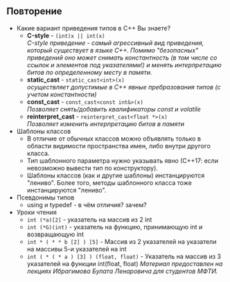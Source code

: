 ## Повторение
- Какие вариант приведения типов в С++ Вы знаете?
  - **С-style** - `(int)x || int(x)`     
_С-style приведение - самый агрессивный вид приведения, который существует в языке C++. Помимо "безопасных" приведений оно может снимать константность (в том числе со ссылок и элементов под указателями!) и менять интерпретацию битов по определенному месту в памяти._
  - **static_cast** - `static_cast<int>(x)`    
_осуществляет допустимые в C++ явные пребразования типов (с учетом константности)_
  - **const_cast** - `const_cast<const int&>(x)`    
_Позволяет снять/добавить квалификаторы const и volatile_
  - **reinterpret_cast** - `reinterpret_cast<float *>(x)`  
_Позволяет изменить интерпретацию битов в памяти_
- Шаблоны классов
    - В отличие от обычных классов можно объявлять только в области видимости пространства имен, либо внутри другого класса.
    - Тип шаблонного параметра нужно указывать явно (С++17: если невозможно вывести тип по конструктору).
    - Шаблоны классов (как и другие шаблоны) инстанцируются "лениво". Более того, методы шаблонного класса тоже инстанцируются "лениво".  
- Псевдонимы типов
  - using и typedef - в чём отличия? зачем?
- Уроки чтения
  - `int (*a)[2]` - указатель на массив из 2 int
  - `int (*G)(int)` - указатель на функцию, принимающую int и возвращающую int
  - `int * ( * * b [2] ) [5]` - Массив из 2 указателей на указатели на массивы 5-и указателей на int
  - `int ( * ( * a ) [3] ) (float, float)` - Указатель на массив из 3 указателей на функции int(float, float)
_Материал предоставлен на лекциях Ибрагимова Булата Ленаровича для студентов МФТИ._

##


